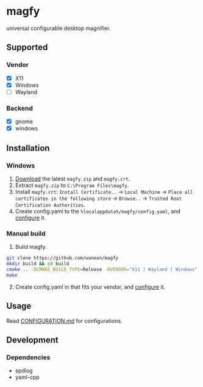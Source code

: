 # magfy
universal configurable desktop magnifier.

## Supported
### Vendor
- [x] X11
- [x] Windows
- [ ] Wayland

### Backend
- [x] gnome
- [x] windows

## Installation
### Windows
1. [Download](https://ds.waneon.me/drive/d/s/nfvmZn2mVoHUJNx51xhYl7q2AR8pkHl7/lJgerMJC5MpXbPlYTiqvS76Lc4yeNKKW-xbfgC6AaVQk) the latest `magfy.zip` and `magfy.crt`.
2. Extract `magfy.zip` to `C:\Program Files\magfy`.
3. Install `magfy.crt`: `Install Certificate..` -> `Local Machine` -> `Place all certificates in the following store` -> `Browse..` -> `Trusted Root Certification Authorities`.
4. Create config.yaml to the `%localappdata%/magfy/config.yaml`, and [configure](CONFIGURATION.md) it.  

### Manual build
1. Build magfy.
```sh
git clone https://github.com/waneon/magfy
mkdir build && cd build
cmake .. -DCMAKE_BUILD_TYPE=Release -DVENDOR="X11 | Wayland | Windows"
make
```
2. Create config.yaml in that fits your vendor, and [configure](CONFIGURATION.md) it.

## Usage
Read [CONFIGURATION.md](CONFIGURATION.md) for configurations.

## Development
### Dependencies
* spdlog
* yaml-cpp